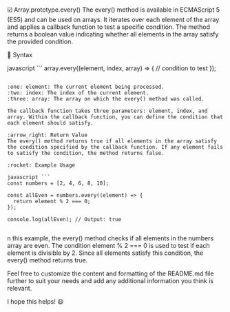 :ballot_box_with_check: Array.prototype.every()
The every() method is available in ECMAScript 5 (ES5) and can be used on arrays. It iterates over each element of the array and applies a callback function to test a specific condition. The method returns a boolean value indicating whether all elements in the array satisfy the provided condition.


:memo: Syntax

javascript ```
array.every((element, index, array) => {
  // condition to test
});
```

:one: element: The current element being processed.
:two: index: The index of the current element.
:three: array: The array on which the every() method was called.

The callback function takes three parameters: element, index, and array. Within the callback function, you can define the condition that each element should satisfy.

:arrow_right: Return Value
The every() method returns true if all elements in the array satisfy the condition specified by the callback function. If any element fails to satisfy the condition, the method returns false.

:rocket: Example Usage

javascript ```
const numbers = [2, 4, 6, 8, 10];

const allEven = numbers.every((element) => {
  return element % 2 === 0;
});

console.log(allEven); // Output: true


```

n this example, the every() method checks if all elements in the numbers array are even. The condition element % 2 === 0 is used to test if each element is divisible by 2. Since all elements satisfy this condition, the every() method returns true.

Feel free to customize the content and formatting of the README.md file further to suit your needs and add any additional information you think is relevant.

I hope this helps! :smiley:
